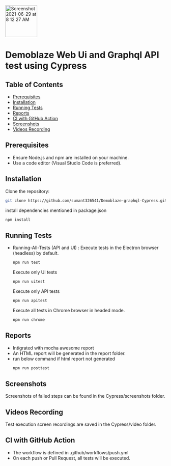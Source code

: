 <img width="100" alt="Screenshot 2021-06-29 at 8 12 27 AM" src="https://user-images.githubusercontent.com/39675511/123728969-d2a87b00-d8b1-11eb-9ece-558d4021f816.png">

# Demoblaze Web Ui and Graphql API test using Cypress

## Table of Contents

- [Prerequisites](#prerequisites)
- [Installation](#installation)
- [Running Tests](#running-tests)
- [Reports](#reports)
- [CI with GitHub Action](#ci-with-github-action)
- [Screenshots](#screenshots)
- [Videos Recording](#videos-recording)


## Prerequisites

- Ensure Node.js and npm are installed on your machine.
- Use a code editor (Visual Studio Code is preferred).

## Installation

Clone the repository:

```sh
git clone https://github.com/sumant326541/Demoblaze-graphql-Cypress.git
```
install dependencies mentioned in package.json

```sh
npm install
```

## Running Tests
- Running-All-Tests (API and UI)
 : Execute tests in the Electron browser (headless) by default.

    ```js
    npm run test
    ```

    Execute only UI tests
    ```js
    npm run uitest
    ```

     Execute only API tests

    ```js
    npm run apitest
    ```
    Execute all tests in Chrome browser in headed mode.

    ```js
    npm run chrome
    ```

## Reports
- Intigrated with mocha awesome report
- An HTML report will be generated in the report folder. 
- run below command if html report not generated 
    ```js
    npm run posttest
    ```


## Screenshots

Screenshots of failed steps can be found in the Cypress/screenshots folder.

## Videos Recording

Test execution screen recordings are saved in the Cypress/video folder.

## CI with GitHub Action
- The workflow is defined in .github/workflows/push.yml 
- On each push or Pull Request, all tests will be executed.

